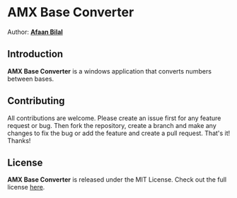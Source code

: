 AMX Base Converter
==============

Author: **[Afaan Bilal](https://afaan.dev)** 

## Introduction
**AMX Base Converter** is a windows application that converts numbers between bases. 

## Contributing
All contributions are welcome. Please create an issue first for any feature request
or bug. Then fork the repository, create a branch and make any changes to fix the bug 
or add the feature and create a pull request. That's it!
Thanks!

## License
**AMX Base Converter** is released under the MIT License.
Check out the full license [here](LICENSE).
